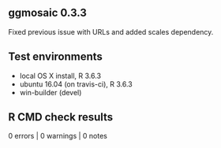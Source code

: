 ## ggmosaic 0.3.3

Fixed previous issue with URLs and added scales dependency.

## Test environments
* local OS X install, R 3.6.3
* ubuntu 16.04 (on travis-ci), R 3.6.3
* win-builder (devel)

## R CMD check results

0 errors | 0 warnings | 0 notes
